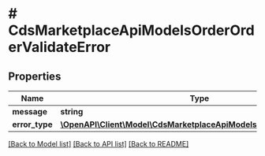 # # CdsMarketplaceApiModelsOrderOrderValidateError

## Properties

Name | Type | Description | Notes
------------ | ------------- | ------------- | -------------
**message** | **string** |  | [optional]
**error_type** | [**\OpenAPI\Client\Model\CdsMarketplaceApiModelsOrderErrorTypeEnum**](CdsMarketplaceApiModelsOrderErrorTypeEnum.md) |  | [optional]

[[Back to Model list]](../../README.md#models) [[Back to API list]](../../README.md#endpoints) [[Back to README]](../../README.md)
